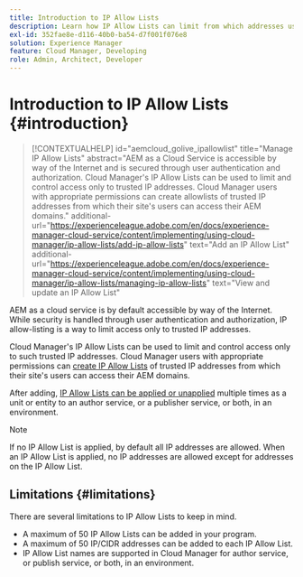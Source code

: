 ```yaml
---
title: Introduction to IP Allow Lists
description: Learn how IP Allow Lists can limit from which addresses users can access domains in AEM as a Cloud Service.
exl-id: 352fae8e-d116-40b0-ba54-d7f001f076e8
solution: Experience Manager
feature: Cloud Manager, Developing
role: Admin, Architect, Developer
---
```


# Introduction to IP Allow Lists {#introduction}

>[!CONTEXTUALHELP]
>id="aemcloud_golive_ipallowlist"
>title="Manage IP Allow Lists"
>abstract="AEM as a Cloud Service is accessible by way of the Internet and is secured through user authentication and authorization. Cloud Manager's IP Allow Lists can be used to limit and control access only to trusted IP addresses. Cloud Manager users with appropriate permissions can create allowlists of trusted IP addresses from which their site's users can access their AEM domains."
>additional-url="https://experienceleague.adobe.com/en/docs/experience-manager-cloud-service/content/implementing/using-cloud-manager/ip-allow-lists/add-ip-allow-lists" text="Add an IP Allow List"
>additional-url="https://experienceleague.adobe.com/en/docs/experience-manager-cloud-service/content/implementing/using-cloud-manager/ip-allow-lists/managing-ip-allow-lists" text="View and update an IP Allow List"

AEM as a cloud service is by default accessible by way of the Internet. While security is handled through user authentication and authorization, IP allow-listing is a way to limit access only to trusted IP addresses.

Cloud Manager's IP Allow Lists can be used to limit and control access only to such trusted IP addresses. Cloud Manager users with appropriate permissions can [create IP Allow Lists](/help/implementing/cloud-manager/ip-allow-lists/add-ip-allow-lists.md) of trusted IP addresses from which their site's users can access their AEM domains.

After adding, [IP Allow Lists can be applied or unapplied](/help/implementing/cloud-manager/ip-allow-lists/apply-allow-list.md) multiple times as a unit or entity to an author service, or a publisher service, or both, in an environment.

>[!NOTE]
>
>If no IP Allow List is applied, by default all IP addresses are allowed. When an IP Allow List is applied, no IP addresses are allowed except for addresses on the IP Allow List.

## Limitations {#limitations}

There are several limitations to IP Allow Lists to keep in mind.

* A maximum of 50 IP Allow Lists can be added in your program.
* A maximum of 50 IP/CIDR addresses can be added to each IP Allow List.
* IP Allow List names are supported in Cloud Manager for author service, or publish service, or both, in an environment.
